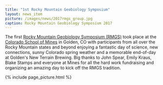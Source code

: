 ```yaml
---
title: "1st Rocky Mountain Geobiology Symposium"
layout: news_item
picture: /images/news/2017rmgs_group.jpg
caption: Rocky Mountain Geobiology Symposium 2017
---
```


The first [Rocky Mountain Geobiology Symposium (RMGS)](https://rmgs2017.wordpress.com/) took place at the [Colorado School of Mines](https://www.mines.edu/) in Golden, CO with participants from all over the Rocky Mountain states and beyond enjoying a fantastic day of science, new connections, sunny Colorado spring weather and a memorable end-of-day at Golden's New Terrain Brewing. Big thanks to John Spear, Emily Kraus, Blake Stamps and everyone at Mines for all the hard work fundraising and organizing an amazing day to kick off the RMGS tradition.

{% include page_picture.html %}
